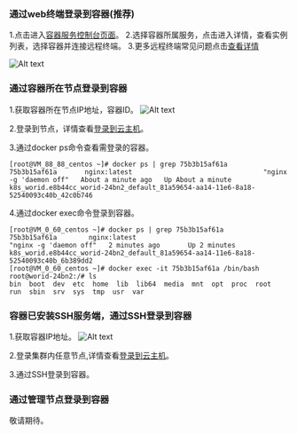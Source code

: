 ### 通过web终端登录到容器(推荐)
1.点击进入[容器服务控制台页面](http://console.tce.fsphere.cn/ccs)。
2.选择容器所属服务，点击进入详情，查看实例列表，选择容器并连接远程终端。
3.更多远程终端常见问题点击[查看详情](http://tce.fsphere.cn/document/product/457/8638?)

![Alt text](http://imgcache.tce.fsphere.cn/static/mc.qcloudimg.com/static/img/fd06e590a5e2d109d5489b1df55454e5/20170316160930.png)

### 通过容器所在节点登录到容器
1.获取容器所在节点IP地址，容器ID。
![Alt text](http://imgcache.tce.fsphere.cn/static/mc.qcloudimg.com/static/img/50e98338f439b70cd74120ea9c8da26b/%7B398D6714-100A-424F-8D29-CAB5271D0A51%7D.png)

2.登录到节点，详情查看[登录到云主机](http://tce.fsphere.cn/doc/product/213/5436)。

3.通过docker ps命令查看需登录的容器。
```shell
[root@VM_88_88_centos ~]# docker ps | grep 75b3b15af61a  
75b3b15af61a       nginx:latest                                 "nginx -g 'daemon off"   About a minute ago   Up About a minute                       k8s_worid.e8b44cc_worid-24bn2_default_81a59654-aa14-11e6-8a18-52540093c40b_42c0b746
```
4.通过docker exec命令登录到容器。
```shell
[root@VM_0_60_centos ~]# docker ps | grep 75b3b15af61a
75b3b15af61a        nginx:latest                                 "nginx -g 'daemon off"   2 minutes ago       Up 2 minutes                            k8s_worid.e8b44cc_worid-24bn2_default_81a59654-aa14-11e6-8a18-52540093c40b_6b389dd2
[root@VM_0_60_centos ~]# docker exec -it 75b3b15af61a /bin/bash
root@worid-24bn2:/# ls
bin  boot  dev	etc  home  lib	lib64  media  mnt  opt	proc  root  run  sbin  srv  sys  tmp  usr  var
```

### 容器已安装SSH服务端，通过SSH登录到容器
1.获取容器IP地址。
![Alt text](http://imgcache.tce.fsphere.cn/static/mc.qcloudimg.com/static/img/dd26c4cd651ef1dcbc3073dd326f417e/%7BB64BB446-EAA1-4804-B86C-09BE10B6A1C2%7D.png)

2.登录集群内任意节点,详情查看[登录到云主机](http://tce.fsphere.cn/doc/product/213/5436)。

3.通过SSH登录到容器。

### 通过管理节点登录到容器
敬请期待。

